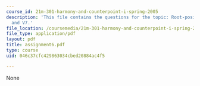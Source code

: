```yaml
---
course_id: 21m-301-harmony-and-counterpoint-i-spring-2005
description: 'This file contains the questions for the topic: Root-position I, V,
  and V7.'
file_location: /coursemedia/21m-301-harmony-and-counterpoint-i-spring-2005/046c37cfc429863034cbed20884ac4f5_assignment6.pdf
file_type: application/pdf
layout: pdf
title: assignment6.pdf
type: course
uid: 046c37cfc429863034cbed20884ac4f5

---
```

None